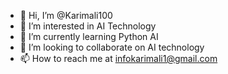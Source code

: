 - 👋 Hi, I’m @Karimali100
- 👀 I’m interested in AI Technology
- 🌱 I’m currently learning Python AI
- 💞️ I’m looking to collaborate on AI technology
- 📫 How to reach me at infokarimali1@gmail.com

<!---
Karimali100/Karimali100 is a ✨ special ✨ repository because its `README.md` (this file) appears on your GitHub profile.
You can click the Preview link to take a look at your changes.
--->
